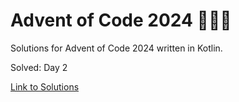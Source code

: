 # Advent of Code 2024 🎄🌟🎅
Solutions for Advent of Code 2024 written in Kotlin.

Solved: Day 2

[Link to Solutions](https://github.com/patrick-elmquist/Advent-of-Code-2024/tree/main/src/main/kotlin)
